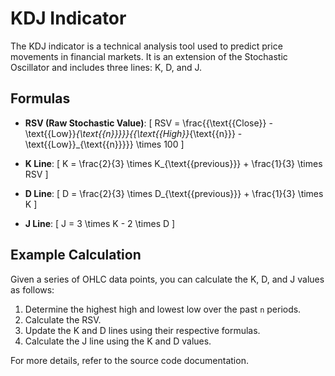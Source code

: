 # KDJ Indicator

The KDJ indicator is a technical analysis tool used to predict price movements in financial markets. It is an extension of the Stochastic Oscillator and includes three lines: K, D, and J.

## Formulas

- **RSV (Raw Stochastic Value)**:
  \[
  RSV = \frac{{\text{{Close}} - \text{{Low}}_{\text{{n}}}}}{{\text{{High}}_{\text{{n}}} - \text{{Low}}\_{\text{{n}}}}} \times 100
  \]

- **K Line**:
  \[
  K = \frac{2}{3} \times K\_{\text{{previous}}} + \frac{1}{3} \times RSV
  \]

- **D Line**:
  \[
  D = \frac{2}{3} \times D\_{\text{{previous}}} + \frac{1}{3} \times K
  \]

- **J Line**:
  \[
  J = 3 \times K - 2 \times D
  \]

## Example Calculation

Given a series of OHLC data points, you can calculate the K, D, and J values as follows:

1. Determine the highest high and lowest low over the past `n` periods.
2. Calculate the RSV.
3. Update the K and D lines using their respective formulas.
4. Calculate the J line using the K and D values.

For more details, refer to the source code documentation.
